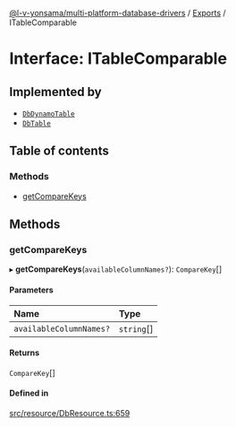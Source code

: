 [@l-v-yonsama/multi-platform-database-drivers](../README.md) / [Exports](../modules.md) / ITableComparable

# Interface: ITableComparable

## Implemented by

- [`DbDynamoTable`](../classes/DbDynamoTable.md)
- [`DbTable`](../classes/DbTable.md)

## Table of contents

### Methods

- [getCompareKeys](ITableComparable.md#getcomparekeys)

## Methods

### getCompareKeys

▸ **getCompareKeys**(`availableColumnNames?`): `CompareKey`[]

#### Parameters

| Name | Type |
| :------ | :------ |
| `availableColumnNames?` | `string`[] |

#### Returns

`CompareKey`[]

#### Defined in

[src/resource/DbResource.ts:659](https://github.com/l-v-yonsama/db-drivers/blob/775e6e4a024f37b351a31ffc9245bc432e33fe0e/src/resource/DbResource.ts#L659)
